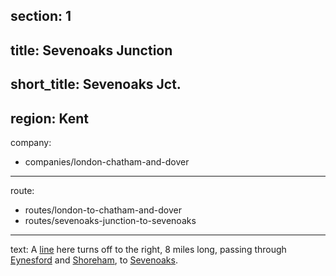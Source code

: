 section: 1
----
title: Sevenoaks Junction
----
short_title: Sevenoaks Jct.
----
region: Kent
----
company:
- companies/london-chatham-and-dover
----
route:
- routes/london-to-chatham-and-dover
- routes/sevenoaks-junction-to-sevenoaks
----
text: A [line](/routes/sevenoaks-junction-to-sevenoaks) here turns off to the right, 8 miles long, passing through [Eynesford](/stations/eynesford) and [Shoreham](/stations/shoreham), to [Sevenoaks](/stations/sevenoaks).
